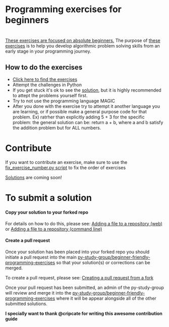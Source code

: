 # Programming exercises for beginners
#
[These exercises are focused on absolute beginners.](exercises.md)
The purpose of [these exercises](exercises.md) is to help you develop algorithmic problem solving skills from an early stage in your programming journey.

## How to do the exercises

* [Click here to find the exercises](exercises.md)
* Attempt the challenges in Python
* If you get stuck it's ok to see the [solution](solutions.md), but it is highly recommended to attept the problems yourself first.
* Try to not use the programming language MAGIC
* After you done with the exercise try to attempt it another language you are learning, or if possible make a general purpose code for that problem. Ex) ratrher than explicitly adding 5 + 3 for the specific problem: the general solution can be: return a + b, where a and b satisfy the addition problem but for ALL numbers.

# Contribute
If you want to contribute an exercise, make sure to use the [fix_exercise_number.py script](fix_exercise_number.py) to fix the order of exercises

[Solutions](solutions.md) are coming soon!

# To submit a solution

#### Copy your solution to your forked repo

For details on how to do this, please see: [Adding a file to a repository (web)](https://help.github.com/articles/adding-a-file-to-a-repository/) or [Adding a file to a repository (command line)](https://help.github.com/articles/adding-a-file-to-a-repository-using-the-command-line/)

#### Create a pull request

Once your solution has been placed into your forked repo you should initiate a pull request into the main [py-study-group/beginner-friendly-programming-exercises](https://github.com/py-study-group/beginner-friendly-programming-exercises.git) so that your solution(s) or corrections can be merged. 

To create a pull request, please see: [Creating a pull request from a fork](https://help.github.com/articles/creating-a-pull-request-from-a-fork/)

Once your pull request has been submitted, an admin of the py-study-group will review and merge it into the [py-study-group/beginner-friendly-programming-exercises](https://github.com/py-study-group/beginner-friendly-programming-exercises) where it will be appear alongside all of the other submitted solutions. 

**I specially want to thank @cripcate for writing this awesome contribution guide** 
